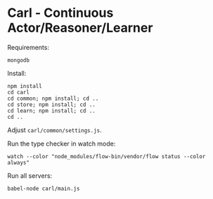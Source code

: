 # Carl - Continuous Actor/Reasoner/Learner

Requirements:

    mongodb

Install:

    npm install
    cd carl
    cd common; npm install; cd ..
    cd store; npm install; cd ..
    cd learn; npm install; cd ..
    cd ..

Adjust `carl/common/settings.js`.

Run the type checker in watch mode:

    watch --color "node_modules/flow-bin/vendor/flow status --color always"

Run all servers:

    babel-node carl/main.js